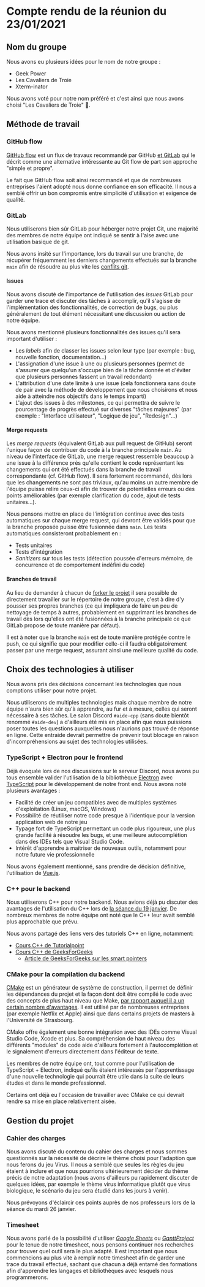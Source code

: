 # Compte rendu de la réunion du 23/01/2021

## Nom du groupe
Nous avons eu plusieurs idées pour le nom de notre groupe :
- Geek Power
- Les Cavaliers de Troie
- Xterm-inator

Nous avons voté pour notre nom préféré et c'est ainsi que nous avons choisi "Les Cavaliers de Troie" 🐴.

## Méthode de travail
### GitHub flow
[GitHub flow](https://guides.github.com/introduction/flow/) est un flux de travaux recommandé par GitHub [et GitLab](https://docs.gitlab.com/ee/topics/gitlab_flow.html#github-flow-as-a-simpler-alternative) qui le décrit comme une alternative intéressante au Git flow de part son approche "simple et propre".

Le fait que GitHub flow soit ainsi recommandé et que de nombreuses entreprises l'aient adopté nous donne confiance en son efficacité. Il nous a semblé offrir un bon compromis entre simplicité d'utilisation et exigence de qualité.

### GitLab
Nous utiliserons bien sûr GitLab pour héberger notre projet Git, une majorité des membres de notre équipe ont indiqué se sentir à l'aise avec une utilisation basique de git.

Nous avons insité sur l'importance, lors du travail sur une branche, de récupérer fréquemment les derniers changements effectués sur la branche `main` afin de résoudre au plus vite les [conflits git](https://www.atlassian.com/fr/git/tutorials/using-branches/merge-conflicts).

#### Issues
Nous avons discuté de l'importance de l'utilisation des *issues* GitLab pour garder une trace et discuter des tâches à accomplir, qu'il s'agisse de l'implémentation des fonctionnalités, de correction de bugs, ou plus généralement de tout élément nécessitant une discussion ou action de notre équipe.

Nous avons mentionné plusieurs fonctionnalités des issues qu'il sera important d'utiliser :
- Les *labels* afin de classer les issues selon leur type (par exemple : bug, nouvelle fonction, documentation...)
- L'assignation d'une issue à une ou plusieurs personnes (permet de s'assurer que quelqu'un s'occupe bien de la tâche donnée et d'éviter que plusieurs personnes fassent un travail redondant)
- L'attribution d'une date limite à une issue (cela fonctionnera sans doute de pair avec la méthode de développement que nous choisirons et nous aide à atteindre nos objectifs dans le temps imparti)
- L'ajout des issues à des milestones, ce qui permettra de suivre le pourcentage de progrès effectué sur diverses "tâches majeures" (par exemple : "Interface utilisateur", "Logique de jeu", "Redesign"...)

#### Merge requests
Les *merge requests* (équivalent GitLab aux pull request de GitHub) seront l'unique façon de contribuer du code à la branche principale `main`.
Au niveau de l'interface de GitLab, une merge request ressemble beaucoup à une issue à la différence près qu'elle contient le code représentant les changements qui ont été effectués dans la branche de travail correspondante (cf. GitHub flow).
Il sera fortement recommandé, dès lors que les changements ne sont pas triviaux, qu'au moins un autre membre de l'équipe puisse relire ceux-ci afin de trouver de potentielles erreurs ou des points améliorables (par exemple clarification du code, ajout de tests unitaires...).

Nous pensons mettre en place de l'intégration continue avec des tests automatiques sur chaque merge request, qui devront être validés pour que la branche proposée puisse être fusionnée dans `main`. Les tests automatiques consisteront probablement en :
- Tests unitaires
- Tests d'intégration
- *Sanitizers* sur tous les tests (détection poussée d'erreurs mémoire, de concurrence et de comportement indéfini du code)


#### Branches de travail
Au lieu de demander à chacun de [forker le projet](https://www.christopheducamp.com/2013/12/16/forker-un-repo-github/) il sera possible de directement travailler sur le répertoire de notre groupe, c'est à dire d'y pousser ses propres branches (ce qui impliquera de faire un peu de nettoyage de temps à autres, probablement en supprimant les branches de travail dès lors qu'elles ont été fusionnées à la branche principale ce que GitLab propose de toute manière par défaut).

Il est à noter que la branche `main` est de toute manière protégée contre le push, ce qui signifie que pour modifier celle-ci il faudra obligatoirement passer par une merge request, assurant ainsi une meilleure qualité du code.


## Choix des technologies à utiliser
Nous avons pris des décisions concernant les technologies que nous comptions utiliser pour notre projet.

Nous utiliserons de multiples technologies mais chaque membre de notre équipe n'aura bien sûr qu'à apprendre, au fur et à mesure, celles qui seront nécessaire à ses tâches. Le salon Discord `#aide-cpp` (sans doute bientôt renommé `#aide-dev`) a d'ailleurs été mis en place afin que nous puissions poser toutes les questions auxquelles nous n'aurions pas trouvé de réponse en ligne. Cette entraide devrait permettre de prévenir tout blocage en raison d'incompréhensions au sujet des technologies utilisées.

### TypeScript + Electron pour le frontend
Déjà évoquée lors de nos discussions sur le serveur Discord, nous avons pu tous ensemble valider l'utilisation de la bibliothèque [Electron](https://www.electronjs.org) avec [TypeScript](https://www.typescriptlang.org) pour le développement de notre front end. Nous avons noté plusieurs avantages :
- Facilité de créer un jeu compatibles avec de multiples systèmes d'exploitation (Linux, macOS, Windows)
- Possibilité de réutiliser notre code presque à l'identique pour la version application web de notre jeu
- Typage fort de TypeScript permettant un code plus rigoureux, une plus grande facilité à résoudre les bugs, et une meilleure autocomplétion dans des IDEs tels que Visual Studio Code.
- Intérêt d'apprendre à maitriser de nouveaux outils, notamment pour notre future vie professionnelle

Nous avons également mentionné, sans prendre de décision définitive, l'utilisation de [Vue.js](https://vuejs.org).

### C++ pour le backend
Nous utiliserons C++ pour notre backend. Nous avions déjà pu discuter des avantages de l'utilisation du C++ lors de [la séance du 19 janvier](https://git.unistra.fr/pi2021-ab/projet-integrateur/-/blob/main/comptes-rendus/seances/19-01-2021-CRS.md).
De nombreux membres de notre équipe ont noté que le C++ leur avait semblé plus approchable que prévu.

Nous avons partagé des liens vers des tutoriels C++ en ligne, notamment:
- [Cours C++ de Tutorialpoint](https://www.tutorialspoint.com/cplusplus/index.htm)
- [Cours C++ de GeeksForGeeks](https://www.tutorialspoint.com/cplusplus/index.htm)
    - [Article de GeeksForGeeks sur les smart pointers](https://www.geeksforgeeks.org/smart-pointers-cpp/)


### CMake pour la compilation du backend
[CMake](https://fr.wikipedia.org/wiki/CMake) est un générateur de système de construction, il permet de définir les dépendances du projet et la façon dont doit être compilé le code avec des concepts de plus haut niveau que Make, [par rapport auquel il a un certain nombre d'avantages](https://stackoverflow.com/a/25790020/2801589). Il est utilisé par de nombreuses entreprises (par exemple Netflix et Apple) ainsi que dans certains projets de masters à l'Université de Strasbourg.

CMake offre également une bonne intégration avec des IDEs comme Visual Studio Code, Xcode et plus. Sa compréhension de haut niveau des différents "modules" de code aide d'ailleurs fortement à l'autocomplétion et le signalement d'erreurs directement dans l'éditeur de texte.

Les membres de notre équipe ont, tout comme pour l'utilisation de TypeScript + Electron, indiqué qu'ils étaient intéressés par l'apprentissage d'une nouvelle technologie qui pourrait être utile dans la suite de leurs études et dans le monde professionnel.

Certains ont déjà eu l'occasion de travailler avec CMake ce qui devrait rendre sa mise en place relativement aisée.

## Gestion du projet
### Cahier des charges
Nous avons discuté du contenu du cahier des charges et nous sommes questionnés sur la nécessité de décrire le thème choisi pour l'adaption que nous ferons du jeu Virus. Il nous a semblé que seules les règles du jeu étaient à inclure et que nous pourrions ultérieurement décider du thème précis de notre adaptation (nous avons d'ailleurs pu rapidement discuter de quelques idées, par exemple le thème virus informatique plutôt que virus biologique, le scénario du jeu sera étudié dans les jours à venir).

Nous prévoyons d'éclaircir ces points auprès de nos professeurs lors de la séance du mardi 26 janvier.

### Timesheet
Nous avons parlé de la possibilité d'utiliser [*Google Sheets*](https://www.google.fr/intl/fr/sheets/about/) ou [*GanttProject*](https://www.ganttproject.biz/download/free#linux) pour le tenue de notre timesheet, nous pensons continuer nos recherches pour trouver quel outil sera le plus adapté.
Il est important que nous commencions au plus vite à remplir notre timesheet afin de garder une trace du travail effectué, sachant que chacun a déjà entamé des formations afin d'apprendre les langages et bibliothèques avec lesquels nous programmerons.
